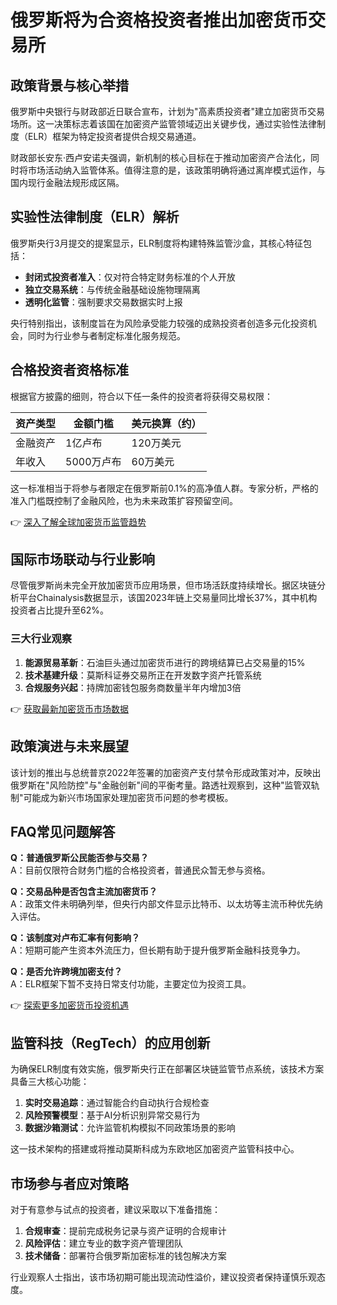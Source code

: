 # 俄罗斯将为合资格投资者推出加密货币交易所  

## 政策背景与核心举措  
俄罗斯中央银行与财政部近日联合宣布，计划为"高素质投资者"建立加密货币交易场所。这一决策标志着该国在加密资产监管领域迈出关键步伐，通过实验性法律制度（ELR）框架为特定投资者提供合规交易通道。  

财政部长安东·西卢安诺夫强调，新机制的核心目标在于推动加密资产合法化，同时将市场活动纳入监管体系。值得注意的是，该政策明确将通过离岸模式运作，与国内现行金融法规形成区隔。  

## 实验性法律制度（ELR）解析  
俄罗斯央行3月提交的提案显示，ELR制度将构建特殊监管沙盒，其核心特征包括：  

- **封闭式投资者准入**：仅对符合特定财务标准的个人开放  
- **独立交易系统**：与传统金融基础设施物理隔离  
- **透明化监管**：强制要求交易数据实时上报  

央行特别指出，该制度旨在为风险承受能力较强的成熟投资者创造多元化投资机会，同时为行业参与者制定标准化服务规范。  

## 合格投资者资格标准  
根据官方披露的细则，符合以下任一条件的投资者将获得交易权限：  

| 资产类型       | 金额门槛       | 美元换算（约） |  
|----------------|----------------|----------------|  
| 金融资产       | 1亿卢布        | 120万美元      |  
| 年收入         | 5000万卢布     | 60万美元       |  

这一标准相当于将参与者限定在俄罗斯前0.1%的高净值人群。专家分析，严格的准入门槛既控制了金融风险，也为未来政策扩容预留空间。  

👉 [深入了解全球加密货币监管趋势](https://bit.ly/okx_welcome)  

## 国际市场联动与行业影响  
尽管俄罗斯尚未完全开放加密货币应用场景，但市场活跃度持续增长。据区块链分析平台Chainalysis数据显示，该国2023年链上交易量同比增长37%，其中机构投资者占比提升至62%。  

### 三大行业观察  
1. **能源贸易革新**：石油巨头通过加密货币进行的跨境结算已占交易量的15%  
2. **技术基建升级**：莫斯科证券交易所正在开发数字资产托管系统  
3. **合规服务兴起**：持牌加密钱包服务商数量半年内增加3倍  

👉 [获取最新加密货币市场数据](https://bit.ly/okx_welcome)  

## 政策演进与未来展望  
该计划的推出与总统普京2022年签署的加密资产支付禁令形成政策对冲，反映出俄罗斯在"风险防控"与"金融创新"间的平衡考量。路透社观察到，这种"监管双轨制"可能成为新兴市场国家处理加密货币问题的参考模板。  

## FAQ常见问题解答  

**Q：普通俄罗斯公民能否参与交易？**  
A：目前仅限符合财务门槛的合格投资者，普通民众暂无参与资格。  

**Q：交易品种是否包含主流加密货币？**  
A：政策文件未明确列举，但央行内部文件显示比特币、以太坊等主流币种优先纳入评估。  

**Q：该制度对卢布汇率有何影响？**  
A：短期可能产生资本外流压力，但长期有助于提升俄罗斯金融科技竞争力。  

**Q：是否允许跨境加密支付？**  
A：ELR框架下暂不支持日常支付功能，主要定位为投资工具。  

👉 [探索更多加密货币投资机遇](https://bit.ly/okx_welcome)  

## 监管科技（RegTech）的应用创新  
为确保ELR制度有效实施，俄罗斯央行正在部署区块链监管节点系统，该技术方案具备三大核心功能：  

1. **实时交易追踪**：通过智能合约自动执行合规检查  
2. **风险预警模型**：基于AI分析识别异常交易行为  
3. **数据沙箱测试**：允许监管机构模拟不同政策场景的影响  

这一技术架构的搭建或将推动莫斯科成为东欧地区加密资产监管科技中心。  

## 市场参与者应对策略  
对于有意参与试点的投资者，建议采取以下准备措施：  

1. **合规审查**：提前完成税务记录与资产证明的合规审计  
2. **风险评估**：建立专业的数字资产管理团队  
3. **技术储备**：部署符合俄罗斯加密标准的钱包解决方案  

行业观察人士指出，该市场初期可能出现流动性溢价，建议投资者保持谨慎乐观态度。